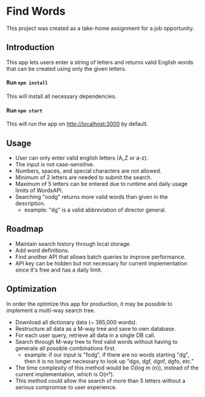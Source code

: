 # Find Words

This project was created as a take-home assignment for a job opportunity.

## Introduction

This app lets users enter a string of letters and returns valid English words that can be created using only the given letters.

#### Run `npm install`

This will install all necessary dependencies.

#### Run `npm start`

This will run the app on [http://localhost:3000](http://localhost:3000) by default.

## Usage

- User can only enter valid english letters (A_Z or a-z).
- The input is not case-sensitive.
- Numbers, spaces, and special characters are not allowed.
- Minimum of 2 letters are needed to submit the search.
- Maximum of 5 letters can be entered due to runtime and daily usage limits of WordsAPI.
- Searching "oodg" returns more valid words than given in the description. 
  - example: "dg" is a valid abbreviation of director general.

## Roadmap

- Maintain search history through local storage.
- Add word definitions.
- Find another API that allows batch queries to improve performance.
- API key can be hidden but not necessary for current implementation since it's free and has a daily limit.

## Optimization

In order the optimize this app for production, it may be possible to implement a multi-way search tree.

  - Download all dictionary data (~ 385,000 words).
  - Restructure all data as a M-way tree and save to own database.
  - For each user query, retrieve all data in a single DB call.
  - Search through M-way tree to find valid words without having to generate all possible combinations first.
    - example: if our input is "fodg", if there are no words starting "dg", then it is no longer necessary to look up "dgo, dgf, dgof, dgfo, etc."
  - The time complexity of this method would be O(log m (n)), instead of the current implementation, which is O(n²).
  - This method could allow the search of more than 5 letters without a serious compromise to user experience.
